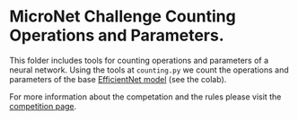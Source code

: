 # MicroNet Challenge Counting Operations and Parameters.

This folder includes tools for counting operations and parameters of a neural
network. Using the tools at `counting.py` we count the operations and parameters
of the base [EfficientNet model](https://arxiv.org/abs/1905.11946) (see the
colab). 

For more information about the competation and the rules please visit the
[competition page](https://micronet-challenge.github.io/).
